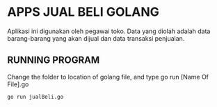 # APPS JUAL BELI GOLANG

Aplikasi ini digunakan oleh pegawai toko. Data yang diolah adalah data barang-barang yang akan dijual dan data transaksi penjualan.

## RUNNING PROGRAM
Change the folder to location of golang file, and type go run [Name Of File].go

```bash
go run jualBeli.go
```
